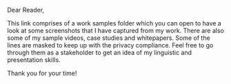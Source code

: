 Dear Reader,

This link comprises of a work samples folder which you can open to have a look at some screenshots that I have captured from my work. There are also some of my sample videos, case studies and whitepapers. Some of the lines are masked to keep up with the privacy compliance. Feel free to go through them as a stakeholder to get an idea of my linguistic and presentation skills.

Thank you for your time!
